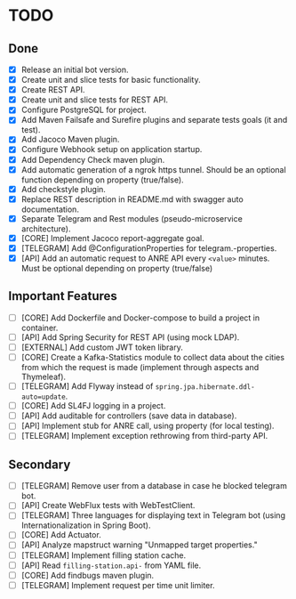# TODO

## Done

- [X] Release an initial bot version.
- [X] Create unit and slice tests for basic functionality.
- [X] Create REST API.
- [X] Create unit and slice tests for REST API.
- [X] Configure PostgreSQL for project.
- [X] Add Maven Failsafe and Surefire plugins and separate tests goals (it and test).
- [X] Add Jacoco Maven plugin.
- [X] Configure Webhook setup on application startup.
- [X] Add Dependency Check maven plugin.
- [X] Add automatic generation of a ngrok https tunnel. Should be an optional function depending on property (true/false).
- [X] Add checkstyle plugin.
- [X] Replace REST description in README.md with swagger auto documentation.
- [X] Separate Telegram and Rest modules (pseudo-microservice architecture).
- [X] [CORE] Implement Jacoco report-aggregate goal.
- [X] [TELEGRAM] Add @ConfigurationProperties for telegram.-properties.
- [X] [API] Add an automatic request to ANRE API every `<value>` minutes. Must be optional depending on property (true/false)

## Important Features

- [ ] [CORE] Add Dockerfile and Docker-compose to build a project in container.
- [ ] [API] Add Spring Security for REST API (using mock LDAP).
- [ ] [EXTERNAL] Add custom JWT token library.
- [ ] [CORE] Create a Kafka-Statistics module to collect data about the cities from which the request is made (implement through
  aspects and Thymeleaf).
- [ ] [TELEGRAM] Add Flyway instead of `spring.jpa.hibernate.ddl-auto=update`.
- [ ] [CORE] Add SL4FJ logging in a project.
- [ ] [API] Add auditable for controllers (save data in database).
- [ ] [API] Implement stub for ANRE call, using property (for local testing).
- [ ] [TELEGRAM] Implement exception rethrowing from third-party API.

## Secondary

- [ ] [TELEGRAM] Remove user from a database in case he blocked telegram bot.
- [ ] [API] Create WebFlux tests with WebTestClient.
- [ ] [TELEGRAM] Three languages for displaying text in Telegram bot (using Internationalization in Spring Boot).
- [ ] [CORE] Add Actuator.
- [ ] [API] Analyze mapstruct warning "Unmapped target properties."
- [ ] [TELEGRAM] Implement filling station cache.
- [ ] [API] Read `filling-station.api-` from YAML file.
- [ ] [CORE] Add findbugs maven plugin.
- [ ] [TELEGRAM] Implement request per time unit limiter.